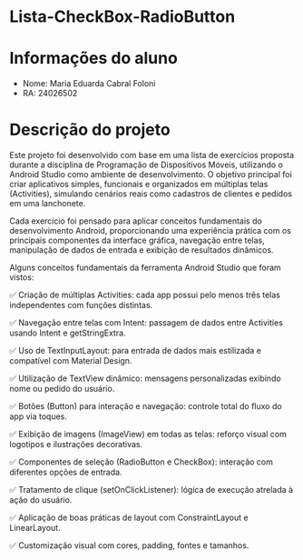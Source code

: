 # Lista-CheckBox-RadioButton
# Informações do aluno
- Nome: Maria Eduarda Cabral Foloni
- RA: 24026502

# Descrição do projeto
Este projeto foi desenvolvido com base em uma lista de exercícios proposta durante a disciplina de Programação de Dispositivos Móveis, utilizando o Android Studio como ambiente de desenvolvimento. O objetivo principal foi criar aplicativos simples, funcionais e organizados em múltiplas telas (Activities), simulando cenários reais como cadastros de clientes e pedidos em uma lanchonete.

Cada exercício foi pensado para aplicar conceitos fundamentais do desenvolvimento Android, proporcionando uma experiência prática com os principais componentes da interface gráfica, navegação entre telas, manipulação de dados de entrada e exibição de resultados dinâmicos.<br>

Alguns conceitos fundamentais da ferramenta Android Studio que foram vistos:

✅ Criação de múltiplas Activities: cada app possui pelo menos três telas independentes com funções distintas.

✅ Navegação entre telas com Intent: passagem de dados entre Activities usando Intent e getStringExtra.

✅ Uso de TextInputLayout: para entrada de dados mais estilizada e compatível com Material Design.

✅ Utilização de TextView dinâmico: mensagens personalizadas exibindo nome ou pedido do usuário.

✅ Botões (Button) para interação e navegação: controle total do fluxo do app via toques.

✅ Exibição de imagens (ImageView) em todas as telas: reforço visual com logotipos e ilustrações decorativas.

✅ Componentes de seleção (RadioButton e CheckBox): interação com diferentes opções de entrada.

✅ Tratamento de clique (setOnClickListener): lógica de execução atrelada à ação do usuário.

✅ Aplicação de boas práticas de layout com ConstraintLayout e LinearLayout.

✅ Customização visual com cores, padding, fontes e tamanhos.

